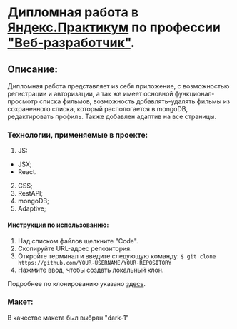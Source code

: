 # Дипломная работа в [Яндекс.Практикум](https://practicum.yandex.ru) по профессии ["Веб-разработчик"](https://practicum.yandex.ru/web/).

## Описание:
Дипломная работа представляет из себя приложение, с возможностью регистрации и авторизации, а так же имеет основной функционал-просмотр списка фильмов, возможность добавлять-удалять фильмы из сохраненного списка, который распологается в mongoDB, редактировать профиль. Также добавлен адаптив на все страницы.

### Технологии, применяемые в проекте:
1. JS:
* JSX;
* React.
2. CSS;
3. RestAPI;
4. mongoDB;
5. Adaptive;

#### Инструкция по использованию:

1. Над списком файлов щелкните "Code".
2. Скопируйте URL-адрес репозитория.
3. Откройте терминал и введите следующую команду:
```$ git clone https://github.com/YOUR-USERNAME/YOUR-REPOSITORY```
4. Нажмите ввод, чтобы создать локальный клон.

Подробнее по клонированию указано [здесь](https://docs.github.com/ru/repositories/creating-and-managing-repositories/cloning-a-repository).

### Макет:
В качестве макета был выбран "dark-1"